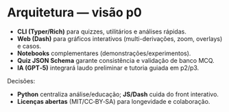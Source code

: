 # Arquitetura — visão p0

- **CLI (Typer/Rich)** para quizzes, utilitários e análises rápidas.
- **Web (Dash)** para gráficos interativos (multi-derivações, zoom, overlays) e casos.
- **Notebooks** complementares (demonstrações/experimentos).
- **Quiz JSON Schema** garante consistência e validação de banco MCQ.
- **IA (GPT‑5)** integrará laudo preliminar e tutoria guiada em p2/p3.

Decisões:
- **Python** centraliza análise/educação; **JS/Dash** cuida do front interativo.
- **Licenças abertas** (MIT/CC‑BY‑SA) para longevidade e colaboração.
